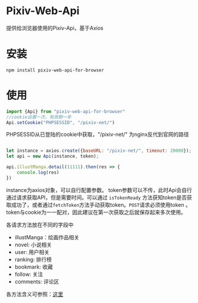 # Pixiv-Web-Api

提供给浏览器使用的Pixiv-Api，基于Axios

# 安装

```npm
npm install pixiv-web-api-for-browser
```

# 使用

```js
import {Api} from "pixiv-web-api-for-browser"
//cookie设置一次，有效期一年
Api.setCookie("PHPSESSID", "/pixiv-net/")
```

PHPSESSID从已登陆的cookie中获取，"/pixiv-net/" 为nginx反代到官网的路径

```js

let instance = axios.create({baseURL: "/pixiv-net/", timeout: 20000});
let api = new Api(instance, token);

api.illustManga.detail(11111).then(res => {
    console.log(res)
})
```

instance为axios对象，可以自行配置参数。
token参数可以不传，此时Api会自行通过请求获取API，但是需要时间。可以通过 `isTokenReady` 方法获知token是否获取成功了，或者通过`fetchToken`方法手动获取token。`POST`请求必须使用token
。token与cookie为一一配对，因此建议在第一次获取之后就保存起来多次使用。

各请求方法放在不同的字段中

- illustManga：绘画作品相关
- novel: 小说相关
- user: 用户相关
- ranking: 排行榜
- bookmark: 收藏
- follow: 关注
- comments: 评论区

各方法含义可参照：[这里](https://github.com/AgMonk/pixiv-utils/blob/master/README.md)